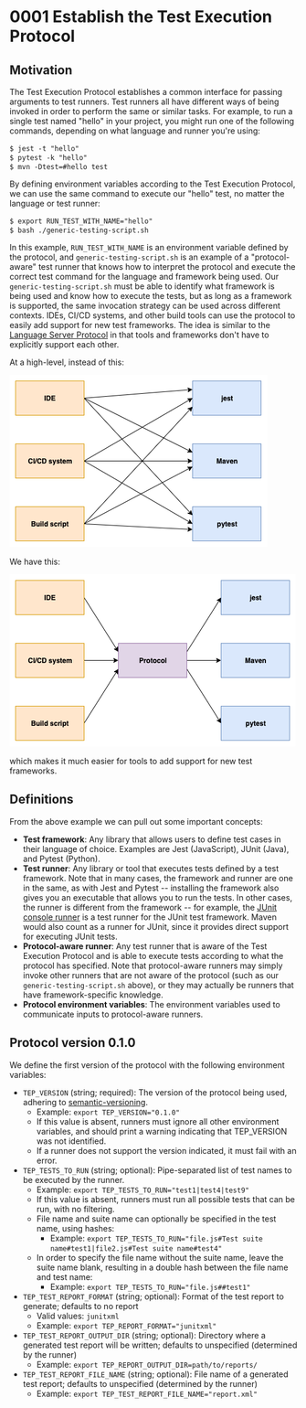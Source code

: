 # 0001 Establish the Test Execution Protocol

## Motivation

The Test Execution Protocol establishes a common interface for passing
arguments to test runners. Test runners all have different ways of being
invoked in order to perform the same or similar tasks. For example, to run a
single test named "hello" in your project, you might run one of the following
commands, depending on what language and runner you're using:

```
$ jest -t "hello" 
$ pytest -k "hello"
$ mvn -Dtest=#hello test
```

By defining environment variables according to the Test Execution Protocol, we
can use the same command to execute our "hello" test, no matter the language or
test runner:

```
$ export RUN_TEST_WITH_NAME="hello"
$ bash ./generic-testing-script.sh
```

In this example, `RUN_TEST_WITH_NAME` is an environment variable defined by the
protocol, and `generic-testing-script.sh` is an example of a "protocol-aware"
test runner that knows how to interpret the protocol and execute the correct
test command for the language and framework being used. Our
`generic-testing-script.sh` must be able to identify what framework is being
used and know how to execute the tests, but as long as a framework is
supported, the same invocation strategy can be used across different contexts.
IDEs, CI/CD systems, and other build tools can use the protocol to easily add
support for new test frameworks. The idea is similar to the [Language Server
Protocol](https://microsoft.github.io/language-server-protocol/) in that tools
and frameworks don't have to explicitly support each other.

At a high-level, instead of this:

![Without the protocol](./tep-without.png)

We have this:

![With the protocol](./tep-with.png)

which makes it much easier for tools to add support for new test frameworks.

## Definitions

From the above example we can pull out some important concepts:

* **Test framework**: Any library that allows users to define test cases in their language of choice. Examples are Jest (JavaScript), JUnit (Java), and Pytest (Python).
* **Test runner**: Any library or tool that executes tests defined by a test framework. Note that in many cases, the framework and runner are one in the same, as with Jest and Pytest -- installing the framework also gives you an executable that allows you to run the tests. In other cases, the runner is different from the framework -- for example, the [JUnit console runner](https://junit.org/junit5/docs/current/user-guide/#running-tests-console-launcher) is a test runner for the JUnit test framework. Maven would also count as a runner for JUnit, since it provides direct support for executing JUnit tests.
* **Protocol-aware runner**: Any test runner that is aware of the Test Execution Protocol and is able to execute tests according to what the protocol has specified. Note that protocol-aware runners may simply invoke other runners that are not aware of the protocol (such as our `generic-testing-script.sh` above), or they may actually be runners that have framework-specific knowledge.
* **Protocol environment variables**: The environment variables used to communicate inputs to protocol-aware runners.

## Protocol version 0.1.0

We define the first version of the protocol with the following environment variables:

* `TEP_VERSION` (string; required): The version of the protocol being used, adhering to [semantic-versioning](https://semver.org/).
  * Example: `export TEP_VERSION="0.1.0"`
  * If this value is absent, runners must ignore all other environment variables, and should print a warning indicating that TEP_VERSION was not identified.
  * If a runner does not support the version indicated, it must fail with an error.
* `TEP_TESTS_TO_RUN` (string; optional): Pipe-separated list of test names to be executed by the runner.
  * Example: `export TEP_TESTS_TO_RUN="test1|test4|test9"`
  * If this value is absent, runners must run all possible tests that can be run, with no filtering.
  * File name and suite name can optionally be specified in the test name, using hashes:
    * Example: `export TEP_TESTS_TO_RUN="file.js#Test suite name#test1|file2.js#Test suite name#test4"`
  * In order to specify the file name without the suite name, leave the suite name blank, resulting in a double hash between the file name and test name:
    * Example: `export TEP_TESTS_TO_RUN="file.js##test1"`
* `TEP_TEST_REPORT_FORMAT` (string; optional): Format of the test report to generate; defaults to no report
  * Valid values: `junitxml`
  * Example: `export TEP_REPORT_FORMAT="junitxml"`
* `TEP_TEST_REPORT_OUTPUT_DIR` (string; optional): Directory where a generated test report will be written; defaults to unspecified (determined by the runner)
  * Example: `export TEP_REPORT_OUTPUT_DIR=path/to/reports/`
* `TEP_TEST_REPORT_FILE_NAME` (string; optional): File name of a generated test report; defaults to unspecified (determined by the runner)
  * Example: `export TEP_TEST_REPORT_FILE_NAME="report.xml"`
